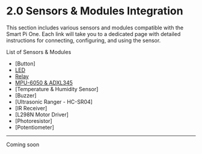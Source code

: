 # 2.0 Sensors & Modules Integration

This section includes various sensors and modules compatible with the Smart Pi One. Each link will take you to a dedicated page with detailed instructions for connecting, configuring, and using the sensor.

List of Sensors & Modules

- [Button] 
- [LED](SmartPi_LED_Control.md)
- [Relay](SmartPi_Relay_Control.md)
- [MPU-6050 & ADXL345](SmartPi_MPU-6050-ADXL345.md)
- [Temperature & Humidity Sensor]  
- [Buzzer] 
- [Ultrasonic Ranger - HC-SR04]   
- [IR Receiver] 
- [L298N Motor Driver]  
- [Photoresistor] 
- [Potentiometer]

---

Coming soon



